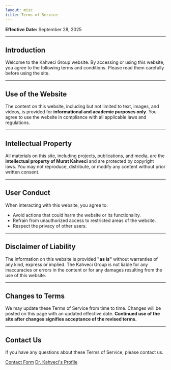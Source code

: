 ```yaml
---
layout: misc
title: Terms of Service
---
```


<div class="bigspacer"></div>
<p class="text-muted">
  <b>Effective Date:</b> September 28, 2025
</p>

---

## Introduction

Welcome to the Kahveci Group website. By accessing or using this website, you agree to the following terms and conditions. Please read them carefully before using the site.

---

## Use of the Website

The content on this website, including but not limited to text, images, and videos, is provided for <b>informational and academic purposes only</b>. You agree to use the website in compliance with all applicable laws and regulations.

---

## Intellectual Property

All materials on this site, including projects, publications, and media, are the <b>intellectual property of Murat Kahveci</b> and are protected by copyright laws. You may not reproduce, distribute, or modify any content without prior written consent.

---

## User Conduct

When interacting with this website, you agree to:
<ul>
  <li>Avoid actions that could harm the website or its functionality.</li>
  <li>Refrain from unauthorized access to restricted areas of the website.</li>
  <li>Respect the privacy of other users.</li>
</ul>

---

## Disclaimer of Liability

The information on this website is provided <b>"as is"</b> without warranties of any kind, express or implied. The Kahveci Group is not liable for any inaccuracies or errors in the content or for any damages resulting from the use of this website.

---

## Changes to Terms

We may update these Terms of Service from time to time. Changes will be posted on this page with an updated effective date. <b>Continued use of the site after changes signifies acceptance of the revised terms.</b>

---

## Contact Us

If you have any questions about these Terms of Service, please contact us.

<div class="smallspacer"></div>

<a href="/contact" class="btn btn-primary shadow"><i class="fas fa-envelope fa-fw"></i> Contact Form</a>
<a href="/murat" class="btn btn-outline-secondary shadow"><i class="fas fa-user-graduate fa-fw"></i> Dr. Kahveci's Profile</a>